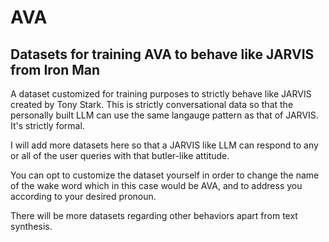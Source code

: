 # **AVA**
## **Datasets for training AVA to behave like JARVIS from Iron Man**
A dataset customized for training purposes to strictly behave like JARVIS created by Tony Stark. This is strictly conversational data so that the personally built LLM can use the same langauge pattern as that of JARVIS. It's strictly formal.

I will add more datasets here so that a JARVIS like LLM can respond to any or all of the user queries with that butler-like attitude. 

You can opt to customize the dataset yourself in order to change the name of the wake word which in this case would be AVA, and to address you according to your desired pronoun.

There will be more datasets regarding other behaviors apart from text synthesis.
